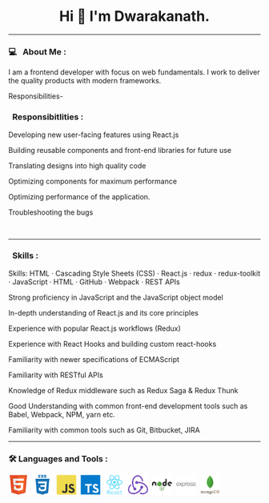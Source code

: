 <div id="header" align="center">
  <h1> Hi 👋 I'm Dwarakanath.</h1>
</div>

---

### 💻 &nbsp; About Me :
I am a frontend developer with focus on web fundamentals. I work to deliver the quality products with modern frameworks. 

Responsibilities-
###  &nbsp; Responsibitlities :
<div>
  <p>Developing new user-facing features using React.js</p>
  <p>Building reusable components and front-end libraries for future use</p>
  <p>Translating designs into high quality code</p>
  <p>Optimizing components for maximum performance</p>
  <p>Optimizing performance of the application.</p>
  <p>Troubleshooting the bugs</p><br>
</div>

---
###  &nbsp; Skills :
<div>
  <p>Skills: HTML · Cascading Style Sheets (CSS) · React.js · redux · redux-toolkit · JavaScript · HTML · GitHub · Webpack · REST APIs </p>
  <p>Strong proficiency in JavaScript and the JavaScript object model</p>
  <p>In-depth understanding of React.js and its core principles</p>
  <p>Experience with popular React.js workflows (Redux)</p>
  <p>Experience with React Hooks and building custom react-hooks</p>
  <p>Familiarity with newer specifications of ECMAScript</p>
  <p>Familiarity with RESTful APIs</p>
  <p>Knowledge of Redux middleware such as Redux Saga & Redux Thunk</p>
  <p>Good Understanding with common front-end development tools such as Babel, Webpack, NPM, yarn etc.</p>
  <p>Familiarity with common tools such as Git, Bitbucket, JIRA</p>
</div>

---

### :hammer_and_wrench: Languages and Tools :
<div>
  <img src="https://github.com/devicons/devicon/blob/master/icons/html5/html5-original.svg" title="HTML5" alt="HTML" width="40" height="40"/>&nbsp;
  <img src="https://github.com/devicons/devicon/blob/master/icons/css3/css3-plain-wordmark.svg"  title="CSS3" alt="CSS" width="40" height="40"/>&nbsp;
  <img src="https://github.com/devicons/devicon/blob/master/icons/javascript/javascript-original.svg" title="JavaScript" alt="JavaScript" width="40" height="40"/>&nbsp;
  <img src="https://github.com/devicons/devicon/blob/master/icons/typescript/typescript-original.svg" title="JavaScript" alt="JavaScript" width="40" height="40"/>&nbsp;
  <img src="https://github.com/devicons/devicon/blob/master/icons/react/react-original-wordmark.svg" title="React" alt="React" width="40" height="40"/>&nbsp;
  <img src="https://github.com/devicons/devicon/blob/master/icons/redux/redux-original.svg" title="Redux" alt="Redux " width="40" height="40"/>&nbsp;
  <img src="https://github.com/devicons/devicon/blob/master/icons/nodejs/nodejs-original-wordmark.svg" title="node js" alt="Node JS " width="40" height="40"/>&nbsp;
  <img src="https://github.com/devicons/devicon/blob/master/icons/express/express-original-wordmark.svg" title="express" alt="express" width="40" height="40"/>&nbsp;
  <img src="https://github.com/devicons/devicon/blob/master/icons/mongodb/mongodb-original-wordmark.svg" title="mongodb" alt="mongodb" width="40" height="40"/>&nbsp;
</div>
